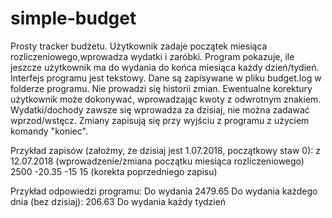 # simple-budget
Prosty tracker budżetu.
Użytkownik zadaje początek miesiąca rozliczeniowego,wprowadza wydatki i zaróbki. Program pokazuje, ile jeszcze użytkownik ma
do wydania do końca miesiąca każdy dzień/tydień.
Interfejs programu jest tekstowy. Dane są zapisywane w pliku budget.log w folderze programu. Nie prowadzi się historii zmian. Ewentualne korektury użytkownik może dokonywać, wprowadzając kwoty z odwrotnym znakiem.
Wydatki/dochody zawsze się wprowadza za dzisiaj, nie można zadawać wprzod/wstęcz. Zmiany zapisują się przy wyjściu z programu z użyciem komandy "koniec".

Przykład zapisów (założmy, że dzisiaj jest 1.07.2018, początkowy staw 0):
z 12.07.2018 (wprowadzenie/zmiana początku miesiąca rozliczeniowego)
2500
-20.35
-15
15 (korekta poprzedniego zapisu)

Przykład odpowiedzi programu:
Do wydania 2479.65
Do wydania każdego dnia (bez dzisiaj): 206.63
Do wydania każdy tydzień
